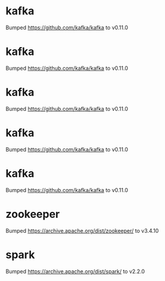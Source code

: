 
# kafka
Bumped https://github.com/kafka/kafka to v0.11.0

# kafka
Bumped https://github.com/kafka/kafka to v0.11.0

# kafka
Bumped https://github.com/kafka/kafka to v0.11.0

# kafka
Bumped https://github.com/kafka/kafka to v0.11.0

# kafka
Bumped https://github.com/kafka/kafka to v0.11.0

# zookeeper
Bumped https://archive.apache.org/dist/zookeeper/ to v3.4.10

# spark
Bumped https://archive.apache.org/dist/spark/ to v2.2.0
